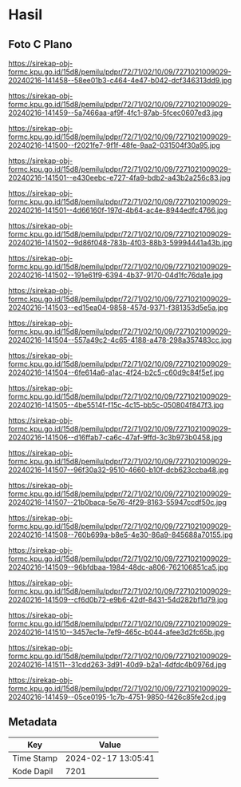 # Hasil

## Foto C Plano

https://sirekap-obj-formc.kpu.go.id/15d8/pemilu/pdpr/72/71/02/10/09/7271021009029-20240216-141458--58ee01b3-c464-4e47-b042-dcf346313dd9.jpg

https://sirekap-obj-formc.kpu.go.id/15d8/pemilu/pdpr/72/71/02/10/09/7271021009029-20240216-141459--5a7466aa-af9f-4fc1-87ab-5fcec0607ed3.jpg

https://sirekap-obj-formc.kpu.go.id/15d8/pemilu/pdpr/72/71/02/10/09/7271021009029-20240216-141500--f2021fe7-9f1f-48fe-9aa2-031504f30a95.jpg

https://sirekap-obj-formc.kpu.go.id/15d8/pemilu/pdpr/72/71/02/10/09/7271021009029-20240216-141501--e430eebc-e727-4fa9-bdb2-a43b2a256c83.jpg

https://sirekap-obj-formc.kpu.go.id/15d8/pemilu/pdpr/72/71/02/10/09/7271021009029-20240216-141501--4d66160f-197d-4b64-ac4e-8944edfc4766.jpg

https://sirekap-obj-formc.kpu.go.id/15d8/pemilu/pdpr/72/71/02/10/09/7271021009029-20240216-141502--9d86f048-783b-4f03-88b3-59994441a43b.jpg

https://sirekap-obj-formc.kpu.go.id/15d8/pemilu/pdpr/72/71/02/10/09/7271021009029-20240216-141502--191e61f9-6394-4b37-9170-04d1fc76da1e.jpg

https://sirekap-obj-formc.kpu.go.id/15d8/pemilu/pdpr/72/71/02/10/09/7271021009029-20240216-141503--ed15ea04-9858-457d-9371-f381353d5e5a.jpg

https://sirekap-obj-formc.kpu.go.id/15d8/pemilu/pdpr/72/71/02/10/09/7271021009029-20240216-141504--557a49c2-4c65-4188-a478-298a357483cc.jpg

https://sirekap-obj-formc.kpu.go.id/15d8/pemilu/pdpr/72/71/02/10/09/7271021009029-20240216-141504--6fe614a6-a1ac-4f24-b2c5-c60d9c84f5ef.jpg

https://sirekap-obj-formc.kpu.go.id/15d8/pemilu/pdpr/72/71/02/10/09/7271021009029-20240216-141505--4be5514f-f15c-4c15-bb5c-050804f847f3.jpg

https://sirekap-obj-formc.kpu.go.id/15d8/pemilu/pdpr/72/71/02/10/09/7271021009029-20240216-141506--d16ffab7-ca6c-47af-9ffd-3c3b973b0458.jpg

https://sirekap-obj-formc.kpu.go.id/15d8/pemilu/pdpr/72/71/02/10/09/7271021009029-20240216-141507--96f30a32-9510-4660-b10f-dcb623ccba48.jpg

https://sirekap-obj-formc.kpu.go.id/15d8/pemilu/pdpr/72/71/02/10/09/7271021009029-20240216-141507--21b0baca-5e76-4f29-8163-55947ccdf50c.jpg

https://sirekap-obj-formc.kpu.go.id/15d8/pemilu/pdpr/72/71/02/10/09/7271021009029-20240216-141508--760b699a-b8e5-4e30-86a9-845688a70155.jpg

https://sirekap-obj-formc.kpu.go.id/15d8/pemilu/pdpr/72/71/02/10/09/7271021009029-20240216-141509--96bfdbaa-1984-48dc-a806-762106851ca5.jpg

https://sirekap-obj-formc.kpu.go.id/15d8/pemilu/pdpr/72/71/02/10/09/7271021009029-20240216-141509--cf6d0b72-e9b6-42df-8431-54d282bf1d79.jpg

https://sirekap-obj-formc.kpu.go.id/15d8/pemilu/pdpr/72/71/02/10/09/7271021009029-20240216-141510--3457ec1e-7ef9-465c-b044-afee3d2fc65b.jpg

https://sirekap-obj-formc.kpu.go.id/15d8/pemilu/pdpr/72/71/02/10/09/7271021009029-20240216-141511--31cdd263-3d91-40d9-b2a1-4dfdc4b0976d.jpg

https://sirekap-obj-formc.kpu.go.id/15d8/pemilu/pdpr/72/71/02/10/09/7271021009029-20240216-141459--05ce0195-1c7b-4751-9850-f426c85fe2cd.jpg


## Metadata

| Key        | Value               |
| ---------- | ------------------- |
| Time Stamp | 2024-02-17 13:05:41 |
| Kode Dapil | 7201                |



